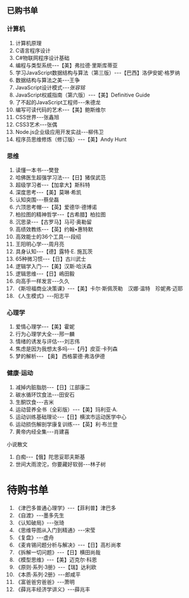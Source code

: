 ## 已购书单
### 计算机
1. 计算机原理
2. C语言程序设计
3. C#物联网程序设计基础
4. 编程与类型系统---【美】弗拉德·里斯库蒂亚
5. 学习JavaScript数据结构与算法（第三版）---【巴西】洛伊安妮·格罗纳
6. 数据结构与算法之美---王争
7. JavaScript设计模式---_张容铭_
8. JavaScript权威指南（第六版）---【美】Definitive Guide
9. 了不起的JavaScript工程师---朱德龙
10. 编写可读代码的艺术---【美】鲍斯维尔
11. CSS世界---张鑫旭
12. CSS3艺术---张偶
13. Node.js企业级应用开发实战---柳伟卫
14. 程序员思维修炼（修订版）---【美】Andy Hunt
### 思维
1. 读懂一本书---樊登
2. 哈佛医生超强学习法---【日】猪俣武范
3. 超级学习者---【加拿大】斯科特
4. 深度思考---【美】莫琳·希凯
5. 认知突围---蔡垒磊
6. 六顶思考帽---【英】爱德华·德博诺
7. 柏拉图的精神哲学---【古希腊】柏拉图
8. 沉思录---【古罗马】马可·奥勒留
9. 高绩效教练---【英】约翰•惠特默
10. 高效能士的36个工具---段绍
11. 王阳明心学---周月亮
12. 具身认知---【德】露特·E. 施瓦茨
13. 65种微习惯---【日】古川武士
14. 逻辑学入门---【美】汉斯·哈沃森
15. 逻辑思维---【日】嶋田毅
16. 向高手一样发言---久久
17. 《斯坦福商业决策课》---【美】卡尔·斯佩茨勒　汉娜·温特　珍妮弗·迈耶
18. 《人生模式》---阳志平
### 心理学
1. 爱情心理学---【美】霍妮 
2. 行为心理学大全---邢一麟
3. 情绪的诱发与评估---刘志伟
4. 焦虑是因为我想太多吗---【丹】皮亚·卡列森
6. 梦的解析--- 【奥】 西格蒙德·弗洛伊德 
### 健康·运动
1. 减掉内脏脂肪---【日】江部康二 
2. 碳水循环饮食法---田安石
3. 生酮饮食---吉米
4. 运动营养全书（全彩版）---【美】玛利亚·A.
5. 运动训练基础理论---【日】横滨市运动医学中心
6. 运动损伤解剖学康复训练---【英】利·布兰登
7. 黄帝内经全集---肖建喜

小说散文
1. 白痴---【俄】陀思妥耶夫斯基
2. 世间大雨滂沱，你要藏好软弱---林子树

# 待购书单
1. 《津巴多普通心理学》---【菲利普】津巴多
2. 《自渡》---墨多先生
3. 《认知破局》---张琦
4. 《思维导图从入门到精通》---宋莹
5. 《复盘》---虚舟
6. 《麦肯锡问题分析与解决》---【日】高杉尚孝
7. 《拆解一切问题》---【日】横田尚哉
8. 《模型思维》---【美】迈克尔·科恩
9. 《原则·系列·3册》---【瑞】达利欧
10. 《本质·系列·2册》---郎咸平
11. 《富爸爸穷爸爸》---萧明
12. 《薛兆丰经济学讲义》---薛兆丰